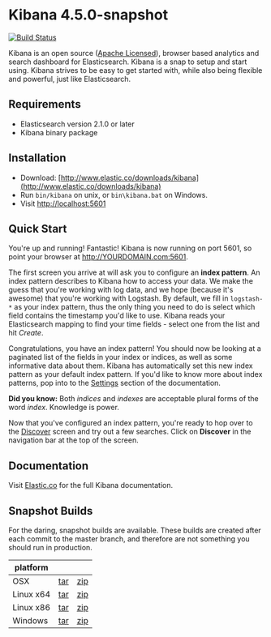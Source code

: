 # Kibana 4.5.0-snapshot

[![Build Status](https://travis-ci.org/elastic/kibana.svg?branch=master)](https://travis-ci.org/elastic/kibana?branch=master)

Kibana is an open source ([Apache Licensed](https://github.com/elastic/kibana/blob/master/LICENSE.md)), browser based analytics and search dashboard for Elasticsearch. Kibana is a snap to setup and start using. Kibana strives to be easy to get started with, while also being flexible and powerful, just like Elasticsearch.

## Requirements

- Elasticsearch version 2.1.0 or later
- Kibana binary package

## Installation

* Download: [http://www.elastic.co/downloads/kibana](http://www.elastic.co/downloads/kibana)
* Run `bin/kibana` on unix, or `bin\kibana.bat` on Windows.
* Visit [http://localhost:5601](http://localhost:5601)

## Quick Start

You're up and running! Fantastic! Kibana is now running on port 5601, so point your browser at http://YOURDOMAIN.com:5601.

The first screen you arrive at will ask you to configure an **index pattern**. An index pattern describes to Kibana how to access your data. We make the guess that you're working with log data, and we hope (because it's awesome) that you're working with Logstash. By default, we fill in `logstash-*` as your index pattern, thus the only thing you need to do is select which field contains the timestamp you'd like to use. Kibana reads your Elasticsearch mapping to find your time fields - select one from the list and hit *Create*.

Congratulations, you have an index pattern! You should now be looking at a paginated list of the fields in your index or indices, as well as some informative data about them. Kibana has automatically set this new index pattern as your default index pattern. If you'd like to know more about index patterns, pop into to the [Settings](#settings) section of the documentation.

**Did you know:** Both *indices* and *indexes* are acceptable plural forms of the word *index*. Knowledge is power.

Now that you've configured an index pattern, you're ready to hop over to the [Discover](#discover) screen and try out a few searches. Click on **Discover** in the navigation bar at the top of the screen.

## Documentation

Visit [Elastic.co](http://www.elastic.co/guide/en/kibana/current/index.html) for the full Kibana documentation.

## Snapshot Builds

For the daring, snapshot builds are available. These builds are created after each commit to the master branch, and therefore are not something you should run in production.

| platform |  |  |
| --- | --- | --- |
| OSX | [tar](http://download.elastic.co/kibana/kibana-snapshot/kibana-4.5.0-snapshot-darwin-x64.tar.gz) | [zip](http://download.elastic.co/kibana/kibana-snapshot/kibana-4.5.0-snapshot-darwin-x64.zip) |
| Linux x64 | [tar](http://download.elastic.co/kibana/kibana-snapshot/kibana-4.5.0-snapshot-linux-x64.tar.gz) | [zip](http://download.elastic.co/kibana/kibana-snapshot/kibana-4.5.0-snapshot-linux-x64.zip) |
| Linux x86 | [tar](http://download.elastic.co/kibana/kibana-snapshot/kibana-4.5.0-snapshot-linux-x86.tar.gz) | [zip](http://download.elastic.co/kibana/kibana-snapshot/kibana-4.5.0-snapshot-linux-x86.zip) |
| Windows | [tar](http://download.elastic.co/kibana/kibana-snapshot/kibana-4.5.0-snapshot-windows.tar.gz) | [zip](http://download.elastic.co/kibana/kibana-snapshot/kibana-4.5.0-snapshot-windows.zip) |
